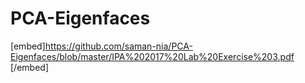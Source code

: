 # PCA-Eigenfaces
[embed]https://github.com/saman-nia/PCA-Eigenfaces/blob/master/IPA%202017%20Lab%20Exercise%203.pdf [/embed]
